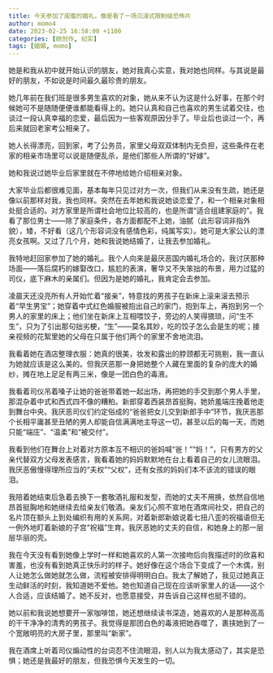 ```yaml
---
title: 今天参加了闺蜜的婚礼，像是看了一场沉浸式限制级恐怖片
author: momo4
date: 2023-02-25 16:58:00 +1100
categories: [她创作, 纪实]
tags: [婚姻, momo]
---
```


她是和我从初中就开始认识的朋友，她对我真心实意，我对她也同样。与其说是最好的朋友，不如说是时间最久最珍贵的朋友。

她几年前在我们班是很多男生喜欢的对象，她从来不认为这是什么好事，在那个时候她可不是随随便便谁都能看得上的。她只认真和自己也喜欢的男生试着交往，也谈过一段认真幸福的恋爱，最后因为一些客观原因分手了。毕业后也谈过一个，再后来就回老家考公相亲了。

她人长得漂亮，回到家，考了公务员，家里父母双双体制内无负担，这些条件在老家的相亲市场里可以说是随便乱杀，是他们那些人所谓的“好嫁”。

她和我说过她毕业后家里就在不停地给她介绍相亲对象。

大家毕业后都很难见面，基本每年只见过对方一次，但我们从来没有生疏，她还是像以前那样对我，我也同样。突然在去年她和我说她谈恋爱了，和一个相亲对象相处挺合适的。对方家里是所谓社会地位比较高的，也是所谓“适合组建家庭的”。我看了那位男士——除了家庭条件，各方面都配不上她，油腻（此形容词非指外貌），矮，不好看（这几个形容词没有感情色彩，纯属写实）。她可是大家公认的漂亮女孩啊。又过了几个月，她和我说她结婚了，让我去参加婚礼。

我特地赶回家参加了她的婚礼。我个人向来是最厌恶国内婚礼场合的，我讨厌那种场面——落后腐朽的嫁娶改口，尴尬的表演，奢华又不失笨拙的布景，用力过猛的司仪，底下麻木的亲属们。但因为是她的婚礼，我肯定会去参加。

凌晨天还没亮所有人开始忙着“接亲”，特意找的男孩子在新床上滚来滚去预示着“早生男宝”；她穿着中式红色婚服被抱出自己的家门，抱到车上，再抱到另一个男人的家里的床上；他们坐在新床上互相喂饺子，旁边的人笑得猥琐，问“生不生”，只为了引出那句拙劣梗，“生”——莫名其妙，吃的饺子怎么会是生的呢；接亲视频的花絮里她的父母在只属于他们两个的家里不舍地流泪。

我看着她在酒店整理衣服：她真的很美，妆发和露出的脖颈都无可挑剔，我一直认为她就应该是这么美的。但我厌恶那一身把她整个人藏在里面的复杂的庞大的婚纱，摊在地上足足有两三米，像是一团白色的毒液。

我看着司仪吊着嗓子让她的爸爸带着她一起出场，再把她的手交到那个男人手里，那混杂着中式和西式四不像的糟粕。新郎穿着西装昂首挺胸，她娇羞端庄挽着他走到舞台中央。我厌恶司仪们约定俗成的“爸爸把女儿交到新郎手中”环节，我厌恶那个长相平庸甚至丑陋的男人却能自信满满地主导这一切，甚至以后的每一天，而她只能“端庄”、“温柔”和“被交付”。

我看到他们在舞台上对着对方原本互不相识的爸妈喊“爸！”“妈！”，只有男方的父亲代替双方父母发表感言，我看着她的妈妈默默地在台上看着自己的女儿流眼泪。我厌恶傲慢得理所应当的“夫权”“父权”，还有女孩的妈妈们本不该流的错误的眼泪。

我陪着她结束后急着去换下一套敬酒礼服和发型，而她的丈夫不用换，依然自信地昂首挺胸地和她继续去给亲友们敬酒。亲友们心照不宣地在酒席间社交，把自己的名片顶在额头上到处编织有用的关系网，对着新郎新娘说着七扭八歪的祝福语但无一例外地盯着新娘的子宫“祝福”生育。我厌恶她的丈夫的自信，和她身上的那一层层华丽的壳。

我在今天没有看到她像上学时一样和她喜欢的人第一次接吻后向我描述时的欣喜和害羞，也没有看到她真正快乐时的样子。她好像在这个场合下变成了一个木偶，别人让她怎么做她就怎么做，流程被安排得明明白白。我太了解她了，我见过她真正生动鲜活的时刻，我知道她不爱他。她也知道自己现在应该听家里人的话——这个人合适，应该结婚了。她不反对，也愿意接受，并告诉自己这样也挺不错的。

她以前和我说她想要开一家咖啡馆，她还想继续读书深造，她喜欢的人是那种高高的干干净净的清秀的男孩子。我觉得是那团白色的毒液把她吞噬了，裹挟她到了一个宽敞明亮的大房子里，那里叫“新家”。

我在酒席上听着司仪煽动性的台词忍不住流眼泪，别人以为我太感动了，其实是恐惧；她还是我最好的朋友，但我恐惧今天发生的一切。